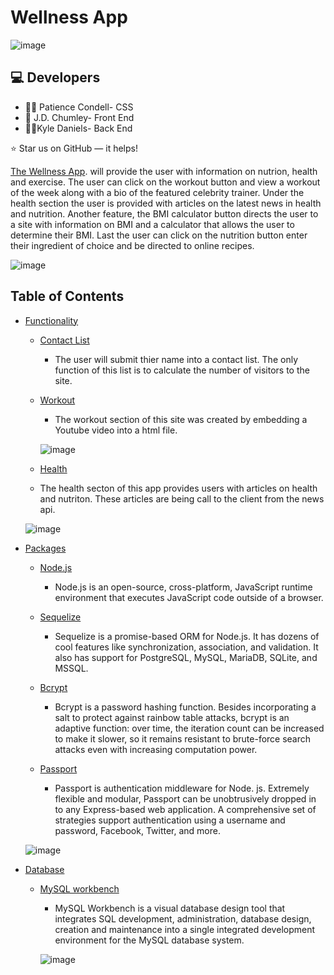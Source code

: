 # Wellness App

![image](https://user-images.githubusercontent.com/40472408/71401242-3dab2e80-25f7-11ea-8c97-8c6eea400884.png)



## :computer: Developers

* :woman_mechanic: Patience Condell- CSS
* :man: J.D. Chumley- Front End
* :man_teacher:Kyle Daniels- Back End

⭐️ Star us on GitHub — it helps!


[The Wellness App](https://kyle67.github.io/Project-1-Wellness-App/). will provide the user with information on nutrion, health and exercise. The user can click on the workout button and view a workout of the week along with a bio of the featured celebrity trainer. Under the health section the user is provided with articles on the latest news in health and nutrition. Another feature, the BMI calculator button directs the user to a site with information on BMI and a calculator that allows the user to determine their BMI. Last the user can click on the nutrition button enter their ingredient of choice and be directed to online recipes. 

![image](https://user-images.githubusercontent.com/40472408/71401981-85cb5080-25f9-11ea-9c7a-3afa616c6805.png)

## Table of Contents

- [Functionality](#Functionality)
    - [Contact List](#typo3-extension-repository)
    
      - The user will submit thier name into a contact list. The only function of this list is to calculate the number of visitors to the site. 
      
    - [Workout](#typo3-extension-repository)
      - The workout section of this site was created by embedding a Youtube video into a html file. 
      
      ![image](https://user-images.githubusercontent.com/40472408/71402258-64b72f80-25fa-11ea-98a9-2836ff09a99f.png)
      
      
    - [Health](#typo3-extension-repository)
    - The health secton of this app provides users with articles on health and nutriton. These articles are being call to the client from the news api. 
    
    ![image](https://user-images.githubusercontent.com/40472408/71402472-f757ce80-25fa-11ea-9535-d9068f4484fa.png)
    

      
    
    
    
- [Packages](#Packages)
    - [Node.js](#typo3-extension-repository)
      - Node.js is an open-source, cross-platform, JavaScript runtime environment that executes JavaScript code outside of a      browser.
    - [Sequelize](#typo3-extension-repository)
      - Sequelize is a promise-based ORM for Node.js. It has dozens of cool features like synchronization, association, and validation. It also has support for PostgreSQL, MySQL, MariaDB, SQLite, and MSSQL.
     
    - [Bcrypt](#typo3-extension-repository)
      - Bcrypt is a password hashing function. Besides incorporating a salt to protect against rainbow table attacks, bcrypt is an adaptive function: over time, the iteration count can be increased to make it slower, so it remains resistant to brute-force search attacks even with increasing computation power.
    - [Passport](#typo3-extension-repository)
      - Passport is authentication middleware for Node. js. Extremely flexible and modular, Passport can be unobtrusively dropped in to any Express-based web application. A comprehensive set of strategies support authentication using a username and password, Facebook, Twitter, and more.
    
    ![image](https://user-images.githubusercontent.com/40472408/70691211-86bdc300-1c86-11ea-8254-867dfea07491.png)
    
 - [Database](#Packages)
    - [MySQL workbench](#typo3-extension-repository)
      - MySQL Workbench is a visual database design tool that integrates SQL development, administration, database design, creation and maintenance into a single integrated development environment for the MySQL database system.
      
      ![image](https://user-images.githubusercontent.com/40472408/70741186-bd2c2a00-1ce8-11ea-8ea3-c2aece44f7a2.png)
